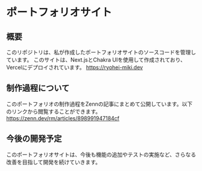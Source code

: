 # ポートフォリオサイト

## 概要
このリポジトリは、私が作成したポートフォリオサイトのソースコードを管理しています。
このサイトは、Next.jsとChakra UIを使用して作成されており、Vercelにデプロイされています。
https://ryohei-miki.dev

## 制作過程について
このポートフォリオの制作過程をZennの記事にまとめて公開しています。以下のリンクから閲覧することができます。
https://zenn.dev/rm/articles/898991947184cf

## 今後の開発予定
このポートフォリオサイトは、今後も機能の追加やテストの実施など、さらなる改善を目指して開発を続けていきます。